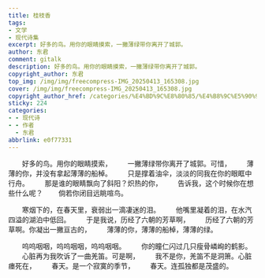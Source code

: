 ```yaml
---
title: 桂枝香
tags:
- 文学
- 现代诗集
excerpt: 好多的鸟。用你的眼睛摸索，一撇薄绿带你离开了城郭。
author: 东君
comment: gitalk
description: 好多的鸟。用你的眼睛摸索，一撇薄绿带你离开了城郭。
copyright_author: 东君
top_img: /img/img/freecompress-IMG_20250413_165308.jpg
cover: /img/img/freecompress-IMG_20250413_165308.jpg
copyright_author_href: /categories/%E4%BD%9C%E8%80%85/%E4%B8%9C%E5%90%9B/
sticky: 224
categories:
- - 现代诗
- - 作者
  - 东君
abbrlink: e0f77331
---
```


&emsp;&emsp;好多的鸟。用你的眼睛摸索，
&emsp;&emsp;一撇薄绿带你离开了城郭。可惜，
&emsp;&emsp;薄薄的你，并没有拿起薄薄的船棹。
&emsp;&emsp;只是撑着油伞，淡淡的同我在你的眼眶中行舟。
&emsp;&emsp;那是谁的眼睛飘向了斜阳？炽热的你，
&emsp;&emsp;告诉我，这个时候你在想些什么呢？
&emsp;&emsp;倘若你闭目远眺喧鸟。

&emsp;&emsp;寒烟下的，在春天里，衰弱出一滴凄迷的泪。
&emsp;&emsp;他嘴里凝着的泪，在水汽四溢的湖泊中低回。
&emsp;&emsp;于是我说，历经了六朝的芳草啊，
&emsp;&emsp;历经了六朝的芳草啊。你凝出一撇亘古的，
&emsp;&emsp;薄薄的你，薄薄的船棹，薄薄的绿。

&emsp;&emsp;呜呜咽咽，呜呜咽咽，呜呜咽咽。
&emsp;&emsp;你的瞳仁闪过几只瘦骨嶙峋的鹤影。
&emsp;&emsp;心脏再为我吹诉了一曲羌笛。可是啊，
&emsp;&emsp;我不是你，羌笛不是洞箫。心脏瘗死在，
&emsp;&emsp;春天。是一个寂寞的季节，
&emsp;&emsp;春天。连孤独都是茂盛的。
